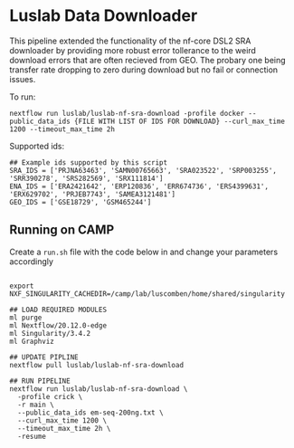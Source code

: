 # Luslab Data Downloader

This pipeline extended the functionality of the nf-core DSL2 SRA downloader by providing more robust error tollerance to the weird download errors that are often recieved from GEO. The probary one being transfer rate dropping to zero during download but no fail or connection issues.

To run:

```
nextflow run luslab/luslab-nf-sra-download -profile docker --public_data_ids {FILE WITH LIST OF IDS FOR DOWNLOAD} --curl_max_time 1200 --timeout_max_time 2h
```

Supported ids:

```
## Example ids supported by this script
SRA_IDS = ['PRJNA63463', 'SAMN00765663', 'SRA023522', 'SRP003255', 'SRR390278', 'SRS282569', 'SRX111814']
ENA_IDS = ['ERA2421642', 'ERP120836', 'ERR674736', 'ERS4399631', 'ERX629702', 'PRJEB7743', 'SAMEA3121481']
GEO_IDS = ['GSE18729', 'GSM465244']
```
## Running on CAMP

Create a `run.sh` file with the code below in and change your parameters accordingly

```#!/bin/sh

export NXF_SINGULARITY_CACHEDIR=/camp/lab/luscomben/home/shared/singularity

## LOAD REQUIRED MODULES
ml purge
ml Nextflow/20.12.0-edge
ml Singularity/3.4.2
ml Graphviz

## UPDATE PIPLINE
nextflow pull luslab/luslab-nf-sra-download

## RUN PIPELINE
nextflow run luslab/luslab-nf-sra-download \
  -profile crick \
  -r main \
  --public_data_ids em-seq-200ng.txt \
  --curl_max_time 1200 \
  --timeout_max_time 2h \
  -resume
  ```
